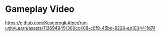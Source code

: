 # Gameplay Video 


https://github.com/KosgerogluAlper/run-unityLearn/assets/112694945/300cc408-c6f9-45bd-8228-eb100441fd74

